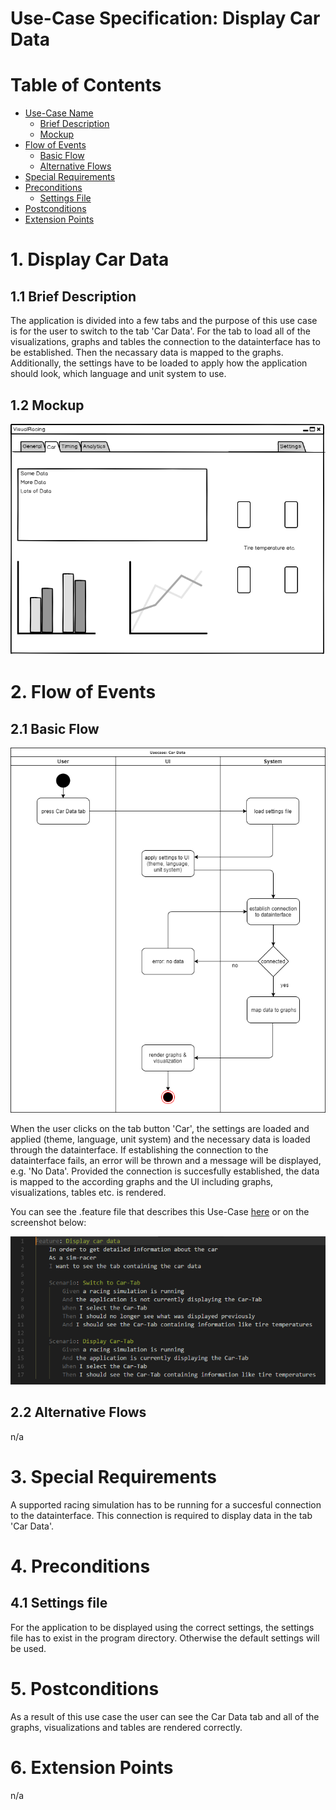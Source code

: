 # Use-Case Specification: Display Car Data

# Table of Contents
- [Use-Case Name](#1-display-car-data)
    - [Brief Description](#11-brief-description)
    - [Mockup](#12-mockup)
- [Flow of Events](#2-flow-of-events)
    - [Basic Flow](#21-basic-flow)
    - [Alternative Flows](#22-alternative-flows)
- [Special Requirements](#3-special-requirements)
- [Preconditions](#4-preconditions)
    - [Settings File](#41-settings-file)
- [Postconditions](#5-postconditions)
- [Extension Points](#6-extension-points)

# 1. Display Car Data
## 1.1 Brief Description
The application is divided into a few tabs and the purpose of this use case is for the user to switch to the tab 'Car Data'. 
For the tab to load all of the visualizations, graphs and tables the connection to the datainterface has to be established. Then the necassary data is mapped to the graphs. Additionally, the settings have to be loaded to apply how the application should look, which language and unit system to use.

## 1.2 Mockup
![Car Data Mockup](Mockup.png "Mockup")

# 2. Flow of Events
## 2.1 Basic Flow
![Car Data UML](UML.png "UML")

When the user clicks on the tab button 'Car', the settings are loaded and applied (theme, language, unit system) and the necessary data is loaded through the datainterface. If establishing the connection to the datainterface fails, an error will be thrown and a message will be displayed, e.g. 'No Data'.
Provided the connection is succesfully established, the data is mapped to the according graphs and the UI including graphs, visualizations, tables etc. is rendered.

You can see the .feature file that describes this Use-Case [here](../../features/carData.feature) or on the screenshot below:

![Car Data Narrative](Feature_CarData.png "Feature")

## 2.2 Alternative Flows
n/a

# 3. Special Requirements
A supported racing simulation has to be running for a succesful connection to the datainterface. This connection is required to display data in the tab 'Car Data'.

# 4. Preconditions
## 4.1 Settings file
For the application to be displayed using the correct settings, the settings file has to exist in the program directory. Otherwise the default settings will be used.

# 5. Postconditions
As a result of this use case the user can see the Car Data tab and all of the graphs, visualizations and tables are rendered correctly.

# 6. Extension Points
n/a
